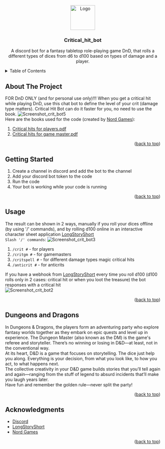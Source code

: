 <a name="readme-top"></a>
<!-- PROJECT LOGO -->
<br />
<div align="center">
  <a href="[https://github.com/github_username/repo_name](https://github.com/AlekseiLopatin/critical_hit_bot)">
    <img src="https://github.com/AlekseiLopatin/critical_hit_bot/assets/135117364/aff8e722-4fe9-4313-b97e-0d879850fd37" alt="Logo" width="80" height="80">
  </a>
</div>


<h3 align="center">Critical_hit_bot</h3>

  <p align="center">
    A discord bot for a fantasy tabletop role-playing game DnD, that rolls a different types of dices from d6 to d100 based on types of damage and a player.
  </p>

<!-- TABLE OF CONTENTS -->
<details>
  <summary>Table of Contents</summary>
  <ol>
    <li><a href="#about-the-project">About The Project</a></li>
    <li><a href="#getting-started">Getting Started</a></li>
    <li><a href="#usage">Usage</a></li>
    <li><a href="#dungeons-and-dragons">Dungeons and Dragons</a></li>
    <li><a href="#acknowledgments">Acknowledgments</a></li>
  </ol>
</details>



<!-- ABOUT THE PROJECT -->
## About The Project
FOR DnD ONLY (and for personal use only)!!! When you get a critical hit while playing DnD, use this chat bot to define the level of your crit (damage type matters). Critical Hit Bot can do it faster for you, no need to use the book. 
![Screenshot_crit_bot5](https://github.com/AlekseiLopatin/critical_hit_bot/assets/135117364/4d7874ef-8584-4488-a100-ce3bed37a69c)
<br />
Here are the books used for the code (created by [Nord Games](https://nordgamesllc.com/)): 
1) [Critical hits for players.pdf](https://github.com/AlekseiLopatin/critical_hit_bot/files/13960889/Critical.hits.for.players.pdf)
2) [Critical hits for game master.pdf](https://github.com/AlekseiLopatin/critical_hit_bot/files/13960913/Critical.hits.for.game.master.pdf)


<p align="right">(<a href="#readme-top">back to top</a>)</p>


<!-- GETTING STARTED -->
## Getting Started

1) Create a channel in discord and add the bot to the channel 
2) Add your discord bot token to the code
3) Run the code
4) Your bot is working while your code is running


<p align="right">(<a href="#readme-top">back to top</a>)</p>


<!-- USAGE EXAMPLES -->
## Usage

The result can be shown in 2 ways, manually if you roll your dices offline (by using '/' commands), and by rolling d100 online in an interactive character sheet application [LongStoryShort](https://longstoryshort.app/about/)  
`Slash '/' commands`:
![Screenshot_crit_bot3](https://github.com/AlekseiLopatin/critical_hit_bot/assets/135117364/1431cdd4-3dfe-4c8b-a12a-9784be8809ac)
1) `/crit #` - for players
2) `/critgm #` - for gamemasters
3) `/critspell #` - for different damage types magic critical hits
4) `/anticrit #` - for anticrits

If you have a webhook from [LongStoryShort](https://longstoryshort.app/about/) every time you roll d100 (d100 rolls only in 2 cases: critical hit or when you loot the treasure) the bot responses with a critical hit  
![Screenshot_crit_bot2](https://github.com/AlekseiLopatin/critical_hit_bot/assets/135117364/59cee9dc-d9e1-401f-99d7-fe4393fa7c7e)



<p align="right">(<a href="#readme-top">back to top</a>)</p>


<!-- Dungeons and Dragons -->
## Dungeons and Dragons

In Dungeons & Dragons, the players form an adventuring party who explore fantasy worlds together as they embark on epic quests and level up in experience. The Dungeon Master (also known as the DM) is the game's referee and storyteller. There’s no winning or losing in D&D—at least, not in the conventional way.  
At its heart, D&D is a game that focuses on storytelling. The dice just help you along. Everything is your decision, from what you look like, to how you act, to what happens next.  
The collective creativity in your D&D game builds stories that you’ll tell again and again—ranging from the stuff of legend to absurd incidents that’ll make you laugh years later.  
Have fun and remember the golden rule—never split the party!


<p align="right">(<a href="#readme-top">back to top</a>)</p>



<!-- ACKNOWLEDGMENTS -->
## Acknowledgments

* [Discord](https://discord.com/)
* [LongStoryShort](https://longstoryshort.app/)
* [Nord Games](https://nordgamesllc.com/)


<p align="right">(<a href="#readme-top">back to top</a>)</p>



